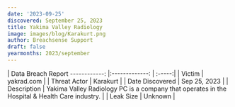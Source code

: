```yaml
---
date: '2023-09-25'
discovered: September 25, 2023
title: Yakima Valley Radiology
image: images/blog/Karakurt.png
author: Breachsense Support
draft: false
yearmonths: 2023/september
---
```



| Data Breach Report
------------:     |:-------------:    | :-----:|
| Victim      | yakrad.com      | 
| Threat Actor      | Karakurt      | 
| Date Discovered      | Sep 25, 2023      | 
| Description      | Yakima Valley Radiology PC is a company that operates in the Hospital & Health Care industry.      | 
| Leak Size      | Unknown      | 

